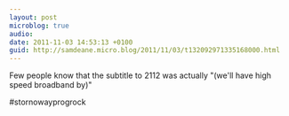 ```yaml
---
layout: post
microblog: true
audio: 
date: 2011-11-03 14:53:13 +0100
guid: http://samdeane.micro.blog/2011/11/03/t132092971335168000.html
---
```

Few people know that the subtitle to 2112 was actually "(we'll have high speed broadband by)"

#stornowayprogrock
